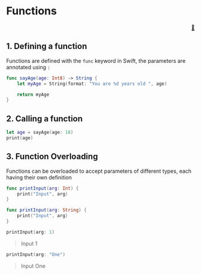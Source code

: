 # Functions

<div style="text-align: right"> <a href="javascript:history.back()">🏡</a>
</div>

## 1. Defining a function

Functions are defined with the `func` keyword in Swift, the parameters are annotated using `:`

```swift
func sayAge(age: Int8) -> String {
    let myAge = String(format: "You are %d years old ", age)

    return myAge
}
```

## 2. Calling a function

```swift
let age = sayAge(age: 18)
print(age)
```

## 3. Function Overloading

Functions can be overloaded to accept parameters of different types, each having their own definition

```swift
func printInput(arg: Int) {
    print("Input", arg)
}

func printInput(arg: String) {
    print("Input", arg)
}
```

```swift
printInput(arg: 1)
```

> Input 1

```swift
printInput(arg: "One")
```

> Input One
